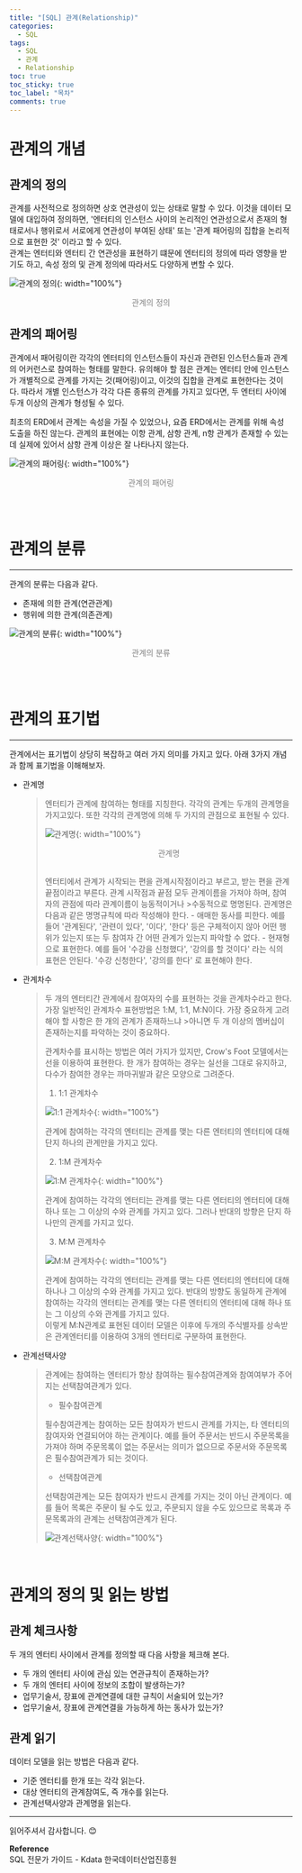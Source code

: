 ```yaml
---
title: "[SQL] 관계(Relationship)"
categories:
  - SQL
tags:
  - SQL
  - 관계
  - Relationship
toc: true
toc_sticky: true
toc_label: "목차"
comments: true
---
```


# 관계의 개념
## 관계의 정의
관계를 사전적으로 정의하면 상호 연관성이 있는 상태로 말할 수 있다. 이것을 데이터 모델에 대입하여 정의하면, '엔터티의 인스턴스 사이의 논리적인 연관성으로서 존재의 형태로서나 행위로서 서로에게 연관성이 부여된 상태' 또는 '관계 패어링의 집합을 논리적으로 표현한 것' 이라고 할 수 있다.  
관계는 엔터티와 엔터티 간 연관성을 표현하기 떄문에 엔터티의 정의에 따라 영향을 받기도 하고, 속성 정의 및 관계 정의에 따라서도 다양하게 변할 수 있다.

![관계의 정의](/assets/img/posts/20220823/relationship-definition.png "관계의 정의"){: width="100%"}
<div style="color: gray; text-align: center; margin-bottom: 30px;">관계의 정의</div>

## 관계의 패어링
관계에서 패어링이란 각각의 엔터티의 인스턴스들이 자신과 관련된 인스턴스들과 관계의 어커런스로 참여하는 형태를 말한다. 유의해야 할 점은 관계는 엔터티 안에 인스턴스가 개별적으로 관계를 가지는 것(패어링)이고, 이것의 집합을 관계로 표현한다는 것이다. 따라서 개별 인스턴스가 각각 다른 종류의 관계를 가지고 있다면, 두 엔터티 사이에 두개 이상의 관계가 형성될 수 있다.  

최초의 ERD에서 관계는 속성을 가질 수 있었으나, 요즘 ERD에서는 관계를 위해 속성 도출을 하진 않는다. 관계의 표현에는 이항 관계, 삼항 관계, n항 관계가 존재할 수 있는데 실제에 있어서 삼항 관계 이상은 잘 나타나지 않는다.

![관계의 패어링](/assets/img/posts/20220823/relationship-paring.png "관계의 패어링"){: width="100%"}
<div style="color: gray; text-align: center; margin-bottom: 30px;">관계의 패어링</div>

<br>

# 관계의 분류
---
관계의 분류는 다음과 같다.
- 존재에 의한 관계(연관관계)
- 행위에 의한 관계(의존관계)

![관계의 분류](/assets/img/posts/20220823/relationship-classification.png "관계의 분류"){: width="100%"}
<div style="color: gray; text-align: center; margin-bottom: 30px;">관계의 분류</div>

<br>

# 관계의 표기법
---
관계에서는 표기법이 상당히 복잡하고 여러 가지 의미를 가지고 있다. 아래 3가지 개념과 함께 표기법을 이해해보자.
- 관계명
  >엔터티가 관계에 참여하는 형태를 지칭한다. 각각의 관계는 두개의 관계명을 가지고있다. 또한 각각의 관계명에 의해 두 가지의 관점으로 표현될 수 있다.
  >
  >![관계명](/assets/img/posts/20220823/relationship-name.png "관계명"){: width="100%"}
  ><div style="color: gray; text-align: center; margin-bottom: 30px;">관계명</div>
  >엔터티에서 관계가 시작되는 편을 관계시작점이라고 부르고, 받는 편을 관계끝점이라고 부른다. 관계 시작점과 끝점 모두 관계이름을 가져야 하며, 참여자의 관점에 따라 관계이름이 능동적이거나 >수동적으로 명명된다. 관계명은 다음과 같은 명명규칙에 따라 작성해야 한다.
  > - 애매한 동사를 피한다. 예를 들어 '관계된다', '관련이 있다', '이다', '한다' 등은 구체적이지 않아 어떤 행위가 있는지 또는 두 참여자 간 어떤 관계가 있는지 파악할 수 없다.
  > - 현재형으로 표현한다. 예를 들어 '수강을 신청했다', '강의를 할 것이다' 라는 식의 표현은 안된다. '수강 신청한다', '강의를 한다' 로 표현해야 한다.
- 관계차수
  >두 개의 엔터티간 관계에서 참여자의 수를 표현하는 것을 관계차수라고 한다. 가장 일반적인 관계차수 표현방법은 1:M, 1:1, M:N이다. 가장 중요하게 고려해야 할 사항은 한 개의 관계가 존재하느냐 >아니면 두 개 이상의 멤버십이 존재하는지를 파악하는 것이 중요하다.
  >
  >관계차수를 표시하는 방법은 여러 가지가 있지만, Crow's Foot 모델에서는 선을 이용하여 표현한다. 한 개가 참여하는 경우는 실선을 그대로 유지하고, 다수가 참여한 경우는 까마귀발과 같은
  >모양으로 그려준다.
  >
  >1) 1:1 관계차수
  >
  >![1:1 관계차수](/assets/img/posts/20220823/1-1-relational-order.png "1:1 관계차수"){: width="100%"}
  >
  >관계에 참여하는 각각의 엔터티는 관계를 맺는 다른 엔터티의 엔터티에 대해 단지 하나의 관계만을 가지고 있다.
  >
  >2) 1:M 관계차수
  >
  >![1:M 관계차수](/assets/img/posts/20220823/1-M-relational-order.png "1:M 관계차수"){: width="100%"}
  >
  >관계에 참여하는 각각의 엔터티는 관계를 맺는 다른 엔터티의 엔터티에 대해 하나 또는 그 이상의 수와 관계를 가지고 있다. 그러나 반대의 방향은 단지 하나만의 관계를 가지고 있다.
  >
  >3) M:M 관계차수
  >
  >![M:M 관계차수](/assets/img/posts/20220823/M-M-relational-order.png "M:M 관계차수"){: width="100%"}
  >
  >관계에 참여하는 각각의 엔터티는 관계를 맺는 다른 엔터티의 엔터티에 대해 하나나 그 이상의 수와 관계를 가지고 있다. 반대의 방향도 동일하게 관계에 참여하는 각각의 엔터티는 관계를 맺는 
  >다른 엔터티의 엔터티에 대해 하나 또는 그 이상의 수와 관계를 가지고 있다.  
  >이렇게 M:N관계로 표현된 데이터 모델은 이후에 두개의 주식별자를 상속받은 관계엔터티를 이용하여 3개의 엔터티로 구분하여 표현한다.


- 관계선택사양
  >관계에는 참여하는 엔터티가 항상 참여하는 필수참여관계와 참여여부가 주어지는 선택참여관계가 있다.
  >
  >- 필수참여관계  
  >
  >필수참여관계는 참여하는 모든 참여자가 반드시 관계를 가지는, 타 엔터티의 참여자와 연결되어야 하는 관계이다. 예를 들어 주문서는 반드시 주문목록을 가져야 하며 주문목록이 없는 주문서는 
  >의미가 없으므로 주문서와 주문목록은 필수참여관계가 되는 것이다.
  >
  >- 선택참여관계  
  >
  >선택참여관계는 모든 참여자가 반드시 관계를 가지는 것이 아닌 관계이다. 예를 들어 목록은 주문이 될 수도 있고, 주문되지 않을 수도 있으므로 목록과 주문목록과의 
  >관계는 선택참여관계가 된다.
  >
  >![관계선택사양](/assets/img/posts/20220823/relationship-optional.png "관계선택사양"){: width="100%"}
  
<br>

# 관계의 정의 및 읽는 방법
## 관계 체크사항
두 개의 엔터티 사이에서 관계를 정의할 때 다음 사항을 체크해 본다.
- 두 개의 엔터티 사이에 관심 있는 연관규칙이 존재하는가?
- 두 개의 엔터티 사이에 정보의 조합이 발생하는가?
- 업무기술서, 장표에 관계연결에 대한 규칙이 서술되어 있는가?
- 업무기술서, 장표에 관계연결을 가능하게 하는 동사가 있는가?

## 관계 읽기
데이터 모델을 읽는 방법은 다음과 같다.
- 기준 엔터티를 한개 또는 각각 읽는다.
- 대상 엔터티의 관계참여도, 즉 개수를 읽는다.
- 관계선택사양과 관계명을 읽는다.

---

읽어주셔서 감사합니다. 😊

__Reference__  
SQL 전문가 가이드 - Kdata 한국데이터산업진흥원 